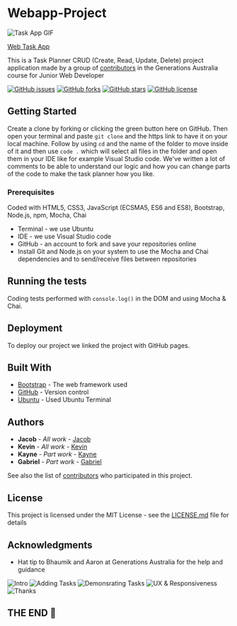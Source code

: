 # Webapp-Project

![Task App GIF](https://res.cloudinary.com/dqanv8tij/image/upload/v1614721291/task-app-mock_lflr3s.gif)

[Web Task App](https://jroyvde.github.io/webapp-project/)

This is a Task Planner CRUD (Create, Read, Update, Delete) project application made by a group of [contributors](https://github.com/jroyvde/webapp-project/graphs/contributors) in the Generations Australia course for Junior Web Developer

[![GitHub issues](https://img.shields.io/github/issues/jroyvde/webapp-project)](https://github.com/jroyvde/webapp-project/issues) [![GitHub forks](https://img.shields.io/github/forks/jroyvde/webapp-project)](https://github.com/jroyvde/webapp-project/network) [![GitHub stars](https://img.shields.io/github/stars/jroyvde/webapp-project)](https://github.com/jroyvde/webapp-project/stargazers) [![GitHub license](https://img.shields.io/github/license/jroyvde/webapp-project)](https://github.com/jroyvde/webapp-project/blob/main/LICENSE) 

## Getting Started

Create a clone by forking or clicking the green button here on GitHub. Then open your terminal and paste `git clone` and the https link to have it on your local machine. Follow by using `cd` and the name of the folder to move inside of it and then use `code .` which will select all files in the folder and open them in your IDE like for example Visual Studio code. We've written a lot of comments to be able to understand our logic and how you can change parts of the code to make the task planner how you like.

### Prerequisites

Coded with HTML5, CSS3, JavaScript (ECSMA5, ES6 and ES8), Bootstrap, Node.js, npm, Mocha, Chai

- Terminal - we use Ubuntu
- IDE - we use Visual Studio code
- GitHub - an account to fork and save your repositories online
- Install Git and Node.js on your system to use the Mocha and Chai dependencies and to send/receive files between repositories

## Running the tests

Coding tests performed with `console.log()` in the DOM and using Mocha & Chai.

## Deployment

To deploy our project we linked the project with GitHub pages.
## Built With

* [Bootstrap](https://getbootstrap.com/) - The web framework used
* [GitHub](https://github.com/) - Version control
* [Ubuntu](https://ubuntu.com/wsl) - Used Ubuntu Terminal


## Authors

* **Jacob** - *All work* - [Jacob](https://github.com/jroyvde)
* **Kevin** - *All work* - [Kevin](https://github.com/kNicholas-8761)
* **Kayne** - *Part work* - [Kayne](https://github.com/zenidith)
* **Gabriel** - *Part work* - [Gabriel](https://github.com/gghigi)

See also the list of [contributors](https://github.com/jroyvde/webapp-project/graphs/contributors) who participated in this project.

## License

This project is licensed under the MIT License - see the [LICENSE.md](LICENSE.md) file for details

## Acknowledgments

* Hat tip to Bhaumik and Aaron at Generations Australia for the help and guidance


![Intro](https://res.cloudinary.com/dqanv8tij/image/upload/v1614726595/1_wvz8pq.jpg)
![Adding Tasks](https://res.cloudinary.com/dqanv8tij/image/upload/v1614726596/3_chkuv2.jpg)
![Demonsrating Tasks](https://res.cloudinary.com/dqanv8tij/image/upload/v1614726597/4_y0nvkk.jpg)
![UX & Responsiveness](https://res.cloudinary.com/dqanv8tij/image/upload/v1614726596/5_aden9g.jpg)
![Thanks](https://res.cloudinary.com/dqanv8tij/image/upload/v1614726596/6_ktajyd.jpg)

## THE END :clap:




